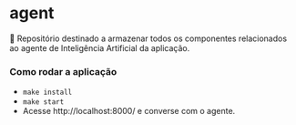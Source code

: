 # agent
🧠 Repositório destinado a armazenar todos os componentes relacionados ao agente de Inteligência Artificial da aplicação.

### Como rodar a aplicação
- `make install`
- `make start`
- Acesse http://localhost:8000/ e converse com o agente.
